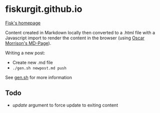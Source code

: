 # fiskurgit.github.io

[Fisk's homepage](https://fiskurgit.github.io)

Content created in Markdown locally then converted to a .html file with a Javascript import to render the content in the browser (using [Oscar Morrison's MD-Page](https://github.com/oscarmorrison/md-page)).

Writing a new post:
* Create new .md file
* `./gen.sh newpost.md push`

See [gen.sh](https://github.com/fiskurgit/fiskurgit.github.io/blob/master/gen.sh) for more information

## Todo
* _update_ argument to force update to exiting content
